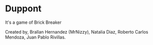 # Duppont
It's a game of Brick Breaker

Created by, Brallan Hernandez (MrNizzy), Natalia Diaz, Roberto Carlos Mendoza, Juan Pablo Rivillas.
